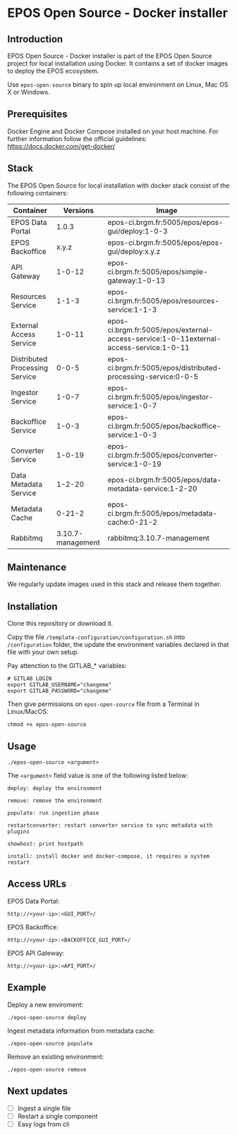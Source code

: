 
# EPOS Open Source - Docker installer

## Introduction

EPOS Open Source - Docker installer is part of the EPOS Open Source project for local installation using Docker.
It contains a set of docker images to deploy the EPOS ecosystem. 

Use `epos-open-source` binary to spin up local environment on Linux, Mac OS X or Windows.

## Prerequisites

Docker Engine and Docker Compose installed on your host machine.
For further information follow the official guidelines: https://docs.docker.com/get-docker/

## Stack

The EPOS Open Source for local installation with docker stack consist of the following containers:

| Container       | Versions           | Image                              | 
|-----------------|--------------------|------------------------------------|
| EPOS Data Portal       | 1.0.3           | epos-ci.brgm.fr:5005/epos/epos-gui/deploy:1-0-3                              | 
| EPOS Backoffice       | x.y.z           | epos-ci.brgm.fr:5005/epos/epos-gui/deploy:x.y.z                             | 
| API Gateway       | 1-0-12           | epos-ci.brgm.fr:5005/epos/simple-gateway:1-0-13                              | 
| Resources Service       | 1-1-3           | epos-ci.brgm.fr:5005/epos/resources-service:1-1-3                              | 
| External Access Service       | 1-0-11           | epos-ci.brgm.fr:5005/epos/external-access-service:1-0-11external-access-service:1-0-11                              | 
| Distributed Processing Service       | 0-0-5           | epos-ci.brgm.fr:5005/epos/distributed-processing-service:0-0-5                              | 
| Ingestor Service       | 1-0-7           | epos-ci.brgm.fr:5005/epos/ingestor-service:1-0-7 
| Backoffice Service       | 1-0-3           | epos-ci.brgm.fr:5005/epos/backoffice-service:1-0-3                              | 
| Converter Service       | 1-0-19           | epos-ci.brgm.fr:5005/epos/converter-service:1-0-19                                    |                        | 
| Data Metadata Service       | 1-2-20           | epos-ci.brgm.fr:5005/epos/data-metadata-service:1-2-20                              | 
| Metadata Cache      | 0-21-2           | epos-ci.brgm.fr:5005/epos/metadata-cache:0-21-2                            | 
| Rabbitmq      | 3.10.7-management           | rabbitmq:3.10.7-management                             | 


## Maintenance

We regularly update images used in this stack and release them together.


## Installation

Clone this repository or download it.

Copy the file `/template-configuration/configuration.sh` into `/configuration` folder, the update the environment variables declared in that file with your own setup.

Pay attenction to the GITLAB_* variables:

```
# GITLAB LOGIN
export GITLAB_USERNAME="changeme"
export GITLAB_PASSWORD="changeme"

```

Then give permissions on `epos-open-source` file from a Terminal in Linux/MacOS:

```
chmod +x epos-open-source
```

## Usage

```
./epos-open-source <argument>
```

The `<argument>` field value is one of the following listed below:

```
deploy: deploy the environment

remove: remove the environment

populate: run ingestion phase

restartconverter: restart converter service to sync metadata with plugins

showhost: print hostpath

install: install docker and docker-compose, it requires a system restart
```

## Access URLs

EPOS Data Portal: 
```
http://<your-ip>:<GUI_PORT>/
```

EPOS Backoffice: 
```
http://<your-ip>:<BACKOFFICE_GUI_PORT>/
```

EPOS API Gateway: 
```
http://<your-ip>:<API_PORT>/
```

## Example

Deploy a new enviroment:

```
./epos-open-source deploy
```

Ingest metadata information from metadata cache:

```
./epos-open-source populate
```

Remove an existing environment:

```
./epos-open-source remove
```

## Next updates

- [ ] Ingest a single file
- [ ] Restart a single component
- [ ] Easy logs from cli
